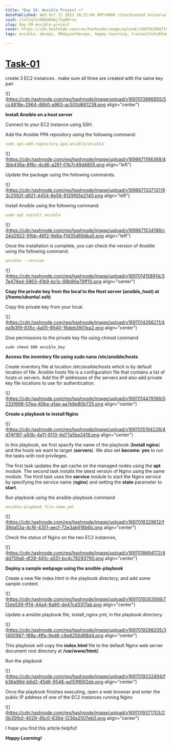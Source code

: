 ```yaml
---
title: "Day 59: Ansible Project 🔥"
datePublished: Wed Oct 11 2023 10:22:04 GMT+0000 (Coordinated Universal Time)
cuid: clnllq7xs000409mj7kg99rce
slug: day-59-ansible-project
cover: https://cdn.hashnode.com/res/hashnode/image/upload/v1697019687191/e45e42dd-99b5-45ad-989a-f96315668777.png
tags: ansible, devops, 90daysofdevops, happy-learning, trainwithshubham

---
```


# [Task-01](https://github.com/LondheShubham153/90DaysOfDevOps/blob/master/2023/day59/README.md#task-01)

create 3 EC2 instances . make sure all three are created with the same key pair

![](https://cdn.hashnode.com/res/hashnode/image/upload/v1697013896855/5cc4818e-2964-46b0-a963-ac500d661238.png align="center")

**Install Ansible on a host server**

Connect to your EC2 instance using SSH.

Add the Ansible PPA repository using the following command:

```yaml
sudo apt-add-repository ppa:ansible/ansible
```

![](https://cdn.hashnode.com/res/hashnode/image/upload/v1696671198368/43bb436a-8f8c-4cd6-a261-01b7c49d4805.png align="left")

Update the package using the following commands.

![](https://cdn.hashnode.com/res/hashnode/image/upload/v1696671337137/93c2592f-d921-4454-8e56-8129f65e2140.png align="left")

Install Ansible using the following command:

```yaml
sudo apt install ansible
```

![](https://cdn.hashnode.com/res/hashnode/image/upload/v1696671534188/c24d2922-91bb-46f2-9e6a-f1435d69dba5.png align="left")

Once the installation is complete, you can check the version of Ansible using the following command:

```yaml
ansible --version
```

![](https://cdn.hashnode.com/res/hashnode/image/upload/v1697014158914/37e474ed-5863-41b9-bc1c-98b90e79ff10.png align="center")

**Copy the private key from the local to the Host server (ansible\_host) at (/home/ubuntu/.ssh)**

Copy the private key from your local.

![](https://cdn.hashnode.com/res/hashnode/image/upload/v1697014266211/4ea1b3f9-835c-4a05-8940-16deb3901ea2.png align="center")

Give permissions to the private key file using chmod command.

`sudo chmod 600 ansible_key`

**Access the inventory file using sudo nano /etc/ansible/hosts**

Create inventory file at location /etc/ansible/hosts which is by default location of file. Ansible hosts file is a configuration file that contains a list of hosts or servers. Add the IP addresses of the servers and also add private key file locations to use for authentication.

![](https://cdn.hashnode.com/res/hashnode/image/upload/v1697014478166/0232f698-07ea-40be-a1ae-aa7e6e80b725.png align="center")

**Create a playbook to install Nginx**

![](https://cdn.hashnode.com/res/hashnode/image/upload/v1697015194228/4d74f197-a50b-4a11-9113-4d77a5be2419.png align="center")

In this playbook, we first specify the name of the playbook (**Install nginx**) and the hosts we want to target (**servers**). We also set **become: yes** to run the tasks with root privileges.

The first task updates the apt cache on the managed nodes using the **apt** module. The second task installs the latest version of Nginx using the same module. The third task uses the **service** module to start the Nginx service by specifying the service name (**nginx**) and setting the **state** parameter to **start**.

Run playbook using the ansible-playbook command

```yaml
ansible-playbook file-name.yml
```

![](https://cdn.hashnode.com/res/hashnode/image/upload/v1697018329612/f39da53a-4cf6-4351-aecf-72e3ab618b6b.png align="center")

Check the status of Nginx on the two EC2 instances,

![](https://cdn.hashnode.com/res/hashnode/image/upload/v1697018694172/4dd759a6-df28-441c-a551-bc4c78293790.png align="center")

**Deploy a sample webpage using the ansible-playbook**

Create a new file index.html in the playbook directory, and add some sample content

![](https://cdn.hashnode.com/res/hashnode/image/upload/v1697019263569/7f2eb539-ff14-44a4-9a90-de47cd3317ab.png align="center")

Update a ansible playbook file, install\_nginx.yml, in the playbook directory:

![](https://cdn.hashnode.com/res/hashnode/image/upload/v1697019298205/31400987-188a-4ffa-9ed8-c6e8256d98d4.png align="center")

This playbook will copy the **index.html** file to the default Nginx web server document root directory at **/var/www/html/.**

Run the playbook

![](https://cdn.hashnode.com/res/hashnode/image/upload/v1697019232494/fb36a99d-b6d2-45d6-9548-aa151f65f2eb.png align="center")

Once the playbook finishes executing, open a web browser and enter the public IP address of one of the EC2 instances running Nginx

![](https://cdn.hashnode.com/res/hashnode/image/upload/v1697019371703/20b35fb0-4029-45c0-839d-1236a2507eb0.png align="center")

I hope you find this article helpful!

***Happy Learning!***